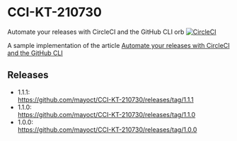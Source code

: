 # CCI-KT-210730
Automate your releases with CircleCI and the GitHub CLI orb
[![CircleCI](https://circleci.com/gh/mayoct/CCI-KT-210730/tree/main.svg?style=svg)](https://circleci.com/gh/mayoct/CCI-KT-210730/tree/main)

A sample implementation of the article [Automate your releases with CircleCI and the GitHub CLI](https://circleci.com/blog/automating-your-releases-with-circleci-and-the-github-cli-orb/)

## Releases
- 1.1.1:  
https://github.com/mayoct/CCI-KT-210730/releases/tag/1.1.1
- 1.1.0:  
https://github.com/mayoct/CCI-KT-210730/releases/tag/1.1.0
- 1.0.0:  
https://github.com/mayoct/CCI-KT-210730/releases/tag/1.0.0